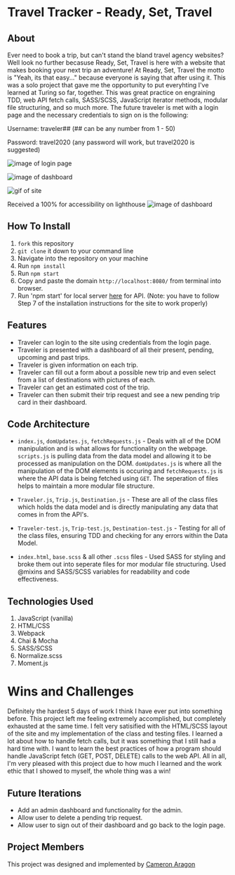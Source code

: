 # Travel Tracker - Ready, Set, Travel

## About
Ever need to book a trip, but can't stand the bland travel agency websites? Well look no further becasuse Ready, Set, Travel is here with a website that makes booking your next trip an adventure! At Ready, Set, Travel the motto is "Yeah, its that easy..." because everyone is saying that after using it. This was a solo project that gave me the opportunity to put everyhting I've learned at Turing so far, together. This was great practice on engraining TDD, web API fetch calls, SASS/SCSS, JavaScript iterator methods, modular file structuring, and so much more. The future traveler is met with a login page and the necessary credentials to sign on is the following:

Username: traveler## (## can be any number from 1 - 50)

Password: travel2020 (any password will work, but travel2020 is suggested)


![image of login page](https://i.gyazo.com/a820964a3af20ba16ad420ad7c55d449.jpg)

![image of dashboard](https://i.gyazo.com/c6264efc25b895c4d0d42516153ee325.jpg)

![gif of site](https://media.giphy.com/media/wdnFDp3YX1Qkxpg8xs/giphy.gif)

Received a 100% for accessibility on lighthouse
![image of dashboard](https://i.gyazo.com/f294b1b512d38463f355a2457b17ca9f.png)

## How To Install
1. `fork` this repository
2. `git clone` it down to your command line
3. Navigate into the repository on your machine
4. Run `npm install`
5. Run `npm start`
6. Copy and paste the domain `http://localhost:8080/` from terminal into browser.
7. Run 'npm start' for local server [here](https://github.com/turingschool-examples/travel-tracker-api) for API.
(Note: you have to follow Step 7 of the installation instructions for the site to work properly)

## Features
  * Traveler can login to the site using credentials from the login page.
  * Traveler is presented with a dashboard of all their present, pending, upcoming and past trips.
  * Traveler is given information on each trip.
  * Traveler can fill out a form about a possible new trip and even select from a list of destinations with pictures of each.
  * Traveler can get an estimated cost of the trip.
  * Traveler can then submit their trip request and see a new pending trip card in their dashboard.
  
## Code Architecture
  * `index.js`, `domUpdates.js`, `fetchRequests.js` - Deals with all of the DOM manipulation and is what allows for functionality on the webpage. `scripts.js` is pulling data from the data model and allowing it to be processed as manipulation on the DOM. `domUpdates.js` is where all the manipulation of the DOM elements is occuring and `fetchRequests.js` is where the API data is being fetched using `GET`. The seperation of files helps to maintain a more modular file structure.
  
  * `Traveler.js`, `Trip.js`, `Destination.js` - These are all of the class files which holds the data model and is directly manipulating any data that comes in from the API's.
  
  * `Traveler-test.js`, `Trip-test.js`, `Destination-test.js` - Testing for all of the class files, ensuring TDD and checking for any errors within the Data Model.
  
  * `index.html`, `base.scss` & all other `.scss` files - Used SASS for styling and broke them out into seperate files for mor modular file structuring. Used @mixins and SASS/SCSS variables for readability and code effectiveness.
  
## Technologies Used
1. JavaScript (vanilla)
2. HTML/CSS
3. Webpack
4. Chai & Mocha
5. SASS/SCSS
6. Normalize.scss
7. Moment.js

# Wins and Challenges
Definitely the hardest 5 days of work I think I have ever put into something before. This project left me feeling extremely accomplished, but completely exhausted at the same time. I felt very satisified with the HTML/SCSS layout of the site and my implementation of the class and testing files. I learned a lot about how to handle fetch calls, but it was something that I still had a hard time with. I want to learn the best practices of how a program should handle JavaScript fetch (GET, POST, DELETE) calls to the web API. All in all, I'm very pleased with this project due to how much I learned and the work ethic that I showed to myself, the whole thing was a win! 

## Future Iterations
 * Add an admin dashboard and functionality for the admin.
 * Allow user to delete a pending trip request.
 * Allow user to sign out of their dashboard and go back to the login page.

## Project Members
This project was designed and implemented by [Cameron Aragon](https://github.com/camaragon) 

